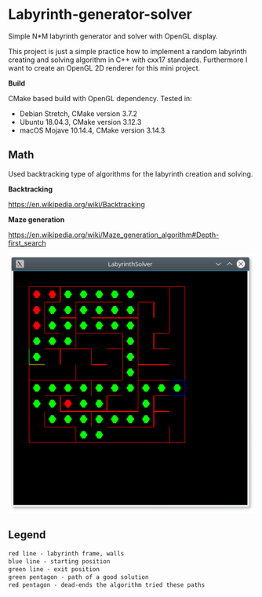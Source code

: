 # Labyrinth-generator-solver
Simple N*M labyrinth generator and solver with OpenGL display.

This project is just a simple practice how to implement a random labyrinth creating and solving algorithm in C++ with cxx17 standards. Furthermore I want to create an OpenGL 2D renderer for this mini project.

**Build**

CMake based build with OpenGL dependency. Tested in:
 - Debian Stretch, CMake version 3.7.2
 - Ubuntu 18.04.3, CMake version 3.12.3
 - macOS Mojave 10.14.4, CMake version 3.14.3

## Math
Used backtracking type of algorithms for the labyrinth creation and solving.

**Backtracking**

https://en.wikipedia.org/wiki/Backtracking

**Maze generation**

https://en.wikipedia.org/wiki/Maze_generation_algorithm#Depth-first_search

![alt text](https://raw.githubusercontent.com/janohhank/Labyrinth-generator-solver/master/doc/example.png)

## Legend
	red line - labyrinth frame, walls
	blue line - starting position
	green line - exit position
	green pentagon - path of a good solution
	red pentagon - dead-ends the algorithm tried these paths
